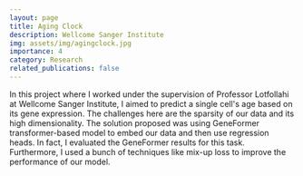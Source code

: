 ```yaml
---
layout: page
title: Aging Clock
description: Wellcome Sanger Institute
img: assets/img/agingclock.jpg
importance: 4
category: Research
related_publications: false
---
```


In this project where I worked under the supervision of Professor Lotfollahi at Wellcome Sanger Institute, I aimed to predict a single cell's age based on its gene expression. The challenges here are the sparsity of our data and its high dimensionality. The solution proposed was using GeneFormer transformer-based model to embed our data and then use regression heads. In fact, I evaluated the GeneFormer results for this task. Furthermore, I used a bunch of techniques like mix-up loss to improve the performance of our model. 




